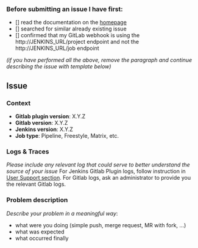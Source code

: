 ### Before submitting an issue I have first:

- [] read the documentation on the [homepage](https://github.com/jenkinsci/gitlab-plugin) 
- [] searched for similar already existing issue
- [] confirmed that my GitLab webhook is using the http://JENKINS_URL/project endpoint and not the http://JENKINS_URL/job endpoint

*(if you have performed all the above, remove the paragraph and continue describing the issue with template below)*

## Issue

### Context
- **Gitlab plugin version**: X.Y.Z
- **Gitlab version**: X.Y.Z
- **Jenkins version**: X.Y.Z
- **Job type**: Pipeline, Freestyle, Matrix, etc.

### Logs & Traces

_Please include any relevant log that could serve to better understand the source of your issue_
For Jenkins Gitlab Plugin logs, follow instruction in [User Support section](https://github.com/jenkinsci/gitlab-plugin#user-support).
For Gitlab logs, ask an administrator to provide you the relevant Gitlab logs.

### Problem description

_Describe your problem in a meaningful way_:
- what were you doing (simple push, merge request, MR with fork, ...)
- what was expected
- what occurred finally
